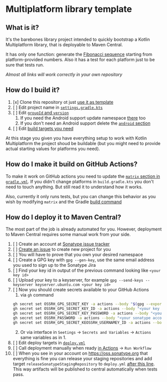 # Multiplatform library template

## What is it?

It's the barebones library project intended to quickly bootstrap a Kotlin Multiplatform library, that is deployable to Maven Central.

It has only one function: generate the [Fibonacci sequence](https://en.wikipedia.org/wiki/Fibonacci_sequence) starting from platform-provided numbers. Also it has a test for each platform just to be sure that tests run.

*Almost all links will work correctly in your own repository*

## How do I build it?

1. [x] Clone this repository ot just [use it as template](https://github.com/asm0dey/dummylib-multiplatform/generate)
2. [ ] Edit project name in [`settings.gradle.kts`](settings.gradle.kts#L17)
3. [ ] Edit [`groupId` and `version`](convention-plugins/src/main/kotlin/module.publication.gradle.kts#L10-L11)
    1. If you need the Android support update namespace [there](library/build.gradle.kts#L38) too
    1. If you don't need an Android support delete the [`android` section](library/build.gradle.kts#L37-L43)
4. [ ] Edit [build targets you need](library/build.gradle.kts#L9-L21)

At this stage you given you have everything setup to work with Kotlin Multiplatform the project shoud be buildable (but you might need to provide actual starting values for platforms you need).

## How do I make it build on GitHub Actions?

To make it work on GitHub actions you need to update the [`matrix` section in `gradle.yml`](.github/workflows/gradle.yml#L25-L34). If you didn't change platforms in `build.gradle.kts` you don't need to touch anything. But still read it to understand how it works.

Also, currently it only runs tests, but you can change this behavior as you wish by modifying `matrix` and the Gradle [build command](.github/workflows/gradle.yml#L52)

## How do I deploy it to Maven Central?

The most part of the job is already automated for you. However, deployment to Maven Central requires some manual work from your side.

1. [ ] Create an account at [Sonatype issue tracker](https://issues.sonatype.org/secure/Signup!default.jspa)
2. [ ] [Create an issue](https://issues.sonatype.org/secure/CreateIssue.jspa?issuetype=21&pid=10134) to create new project for you
3. [ ] You will have to prove that you own your desired namespace
4. [ ] Create a GPG key with `gpg --gen-key`, use the same email address you used to sign up to the Sonatype Jira
5. [ ] Find your key id in output of the previous command looking like `<your key id>`
6. [ ] Upload your key to a keyserver, for example `gpg --send-keys --keyserver keyserver.ubuntu.com <your key id>`
7. [ ] Now you should create secrets available to your GitHub Actions
    1. via `gh` command
    ```bash
    gh secret set OSSRH_GPG_SECRET_KEY -a actions --body "$(gpg --export-secret-key --armor "<your key id>")"
    gh secret set OSSRH_GPG_SECRET_KEY_ID -a actions --body "<your key id>"
    gh secret set OSSRH_GPG_SECRET_KEY_PASSWORD -a actions --body "<your key password>"
    gh secret set OSSRH_PASSWORD -a actions --body "<your sonatype account password>"
    gh secret set OSSRH_GPG_SECRET_KEOSSRH_USERNAMEY_ID -a actions --body "<your sonatype account username>"
    ```
    2. Or via interface in `Seetings` → `Secrets and Variables` → `Actions` same variables as in 1.
8. [ ] Edit deploy targets in [`deploy.yml`](.github/workflows/deploy.yml#L23-L36)
9. [ ] Call deployment manually when ready [in Actions](../../actions/workflows/deploy.yml) → `Run Workflow`
10. [ ] When you see in your account on https://oss.sonatype.org that everything is fine you can release your staging repositories and add target `releaseSonatypeStagingRepository` to `deploy.yml` [after this line](.github/workflows/deploy.yml#L60). This way artifacts will be published to central automatically when tests pass.


